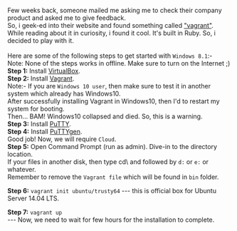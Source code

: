 Few weeks back, someone mailed me asking me to check their company product and asked me to give feedback. <br>
So, i geek-ed into their website and found something called <a href="http://en.wikipedia.org/wiki/Vagrant_%28software%29">"vagrant"</a>.
<br>
While reading about it in curiosity, i found it cool. It's built in Ruby. So, i decided to play with it. <br> <br>
Here are some of the following steps to get started with <code>Windows 8.1</code>:- <br>
Note: None of the steps works in offline. Make sure to turn on the Internet ;) <br>
<b>Step 1:</b> Install <a href="https://www.virtualbox.org/wiki/Downloads">VirtualBox</a>.<br>
<b>Step 2:</b> Install <a href="https://www.vagrantup.com/downloads.html">Vagrant</a>.<br>
Note:- If you are <code>Windows 10 user</code>, then make sure to test it in another system which already has Windows10.<br>
After successfully installing Vagrant in Windows10, then I'd to restart my system for booting. <br>
Then... BAM! Windows10 collapsed and died. So, this is a warning.<br>
<b>Step 3:</b> Install <a href="http://the.earth.li/~sgtatham/putty/latest/x86/putty.exe">PuTTY</a>.<br>
<b>Step 4:</b> Install <a href="http://the.earth.li/~sgtatham/putty/latest/x86/puttygen.exe">PuTTYgen</a>.<br>
Good job! Now, we will require <code>Cloud</code>. <br>
<b>Step 5:</b> Open Command Prompt (run as admin). Dive-in to the directory location.<br>
If your files in another disk, then type cd\ and followed by <code>d:</code> or <code>e:</code> or whatever. <br>
Remember to remove the <code>Vagrant file</code> which will be found in <code>bin</code> folder. <br>

<b>Step 6:</b>
<code>vagrant init ubuntu/trusty64</code> --- this is official box for Ubuntu Server 14.04 LTS. <br>

<b>Step 7:</b>
<code>vagrant up</code> <br> --- Now, we need to wait for few hours for the installation to complete.
